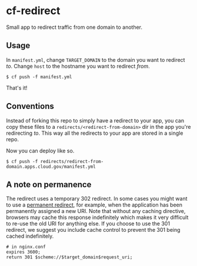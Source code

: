 # cf-redirect

Small app to redirect traffic from one domain to another.


## Usage

In `manifest.yml`, change `TARGET_DOMAIN` to the domain you want to redirect _to_. Change `host` to the hostname you want to redirect _from_.


    $ cf push -f manifest.yml

That's it!


## Conventions

Instead of forking this repo to simply have a redirect to your app, you can copy
these files to a `redirects/<redirect-from-domain>` dir in the app you're
redirecting _to_. This way all the redirects to your app are stored in a single
repo.

Now you can deploy like so.

    $ cf push -f redirects/redirect-from-domain.apps.cloud.gov/manifest.yml


## A note on permanence

The redirect uses a temporary 302 redirect. In some cases you might want to use
a [permanent
redirect](https://www.w3.org/Protocols/rfc2616/rfc2616-sec10.html#sec10.3.2),
for example, when the application has been permanently assigned a new URI. Note
that without any caching directive, browsers may cache this response indefinitely
which makes it very difficult to re-use the old URI for anything else. If you
choose to use the 301 redirect, we suggest you include cache control to prevent
the 301 being cached indefinitely.

```
# in nginx.conf
expires 3600;
return 301 $scheme://$target_domain$request_uri;
```
